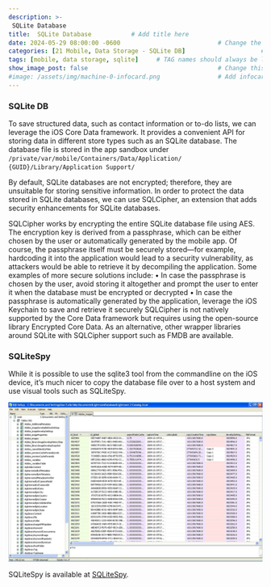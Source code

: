 ```yaml
---
description: >-
 SQLite Database
title:  SQLite Database           # Add title here
date: 2024-05-29 08:00:00 -0600                           # Change the date to match completion date
categories: [21 Mobile, Data Storage - SQLite DB]                     # Change Templates to Writeup
tags: [mobile, data storage, sqlite]     # TAG names should always be lowercase; replace template with writeup, and add relevant tags
show_image_post: false                                    # Change this to true
#image: /assets/img/machine-0-infocard.png                # Add infocard image here for post preview image
---
```


### SQLite DB

To save structured data, such as contact information or to-do lists, we can leverage the iOS Core Data framework. It provides a convenient API for storing data in different store types such as an SQLite database. The database file is stored in the app sandbox under `/private/var/mobile/Containers/Data/Application/ {GUID}/Library/Application Support/`

By default, SQLite databases are not encrypted; therefore, they are unsuitable for storing sensitive information. In order to protect the data stored in SQLite databases, we can use SQLCipher, an extension that adds security enhancements for SQLite databases.

SQLCipher works by encrypting the entire SQLite database file using AES. The encryption key is derived from a passphrase, which can be either chosen by the user or automatically generated by the mobile app. Of course, the passphrase itself must be securely stored—for example, hardcoding it into the application would lead to a security vulnerability, as attackers would be able to retrieve it by decompiling the application. Some examples of more secure solutions include:
•	In case the passphrase is chosen by the user, avoid storing it altogether and prompt the user to enter it when the database must be encrypted or decrypted
•	In case the passphrase is automatically generated by the application, leverage the iOS Keychain to save and retrieve it securely
SQLCipher is not natively supported by the Core Data framework but requires using the open-source library Encrypted Core Data. As an alternative, other wrapper libraries around SQLite with SQLCipher support such as FMDB are available.

### SQLiteSpy

While it is possible to use the sqlite3 tool from the commandline on the iOS device, it’s much nicer to copy the database file over to a host system and use visual tools such as SQLiteSpy. 

![SQLiteSpy](/assets/img/Pasted-image-20240529203622.png)

SQLiteSpy is available at [SQLiteSpy](https://www.yunqa.de/delphi/apps/sqlitespy/index).
